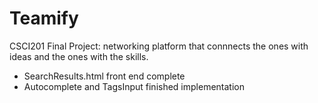 # Teamify

CSCI201 Final Project: networking platform that connnects the ones with ideas and the ones with the skills.

- SearchResults.html front end complete
- Autocomplete and TagsInput finished implementation 
